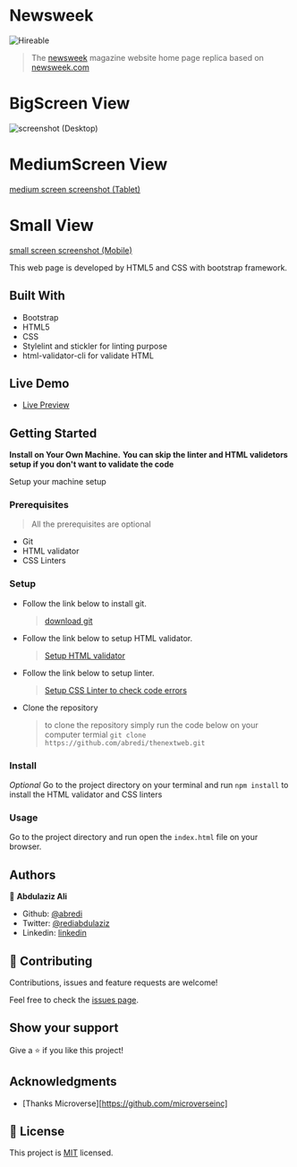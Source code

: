 # Newsweek
![Hireable](https://cdn.rawgit.com/hiendv/hireable/master/styles/default/yes.svg)

> The [newsweek](newsweek.com) magazine website home page replica based on [newsweek.com](https://newsweek.com/)
# BigScreen View
![screenshot (Desktop)](/assets/docs/screencapture-big.png?cropResize=1440,921 "Desktop")
# MediumScreen View
[medium screen screenshot (Tablet)](/assets/docs/screencapture-medium.png)
# Small View
[small screen screenshot (Mobile)](/assets/docs/screencapture-small.png)

This web page is developed by HTML5 and CSS with bootstrap framework.

## Built With

- Bootstrap
- HTML5
- CSS
- Stylelint and stickler for linting purpose
- html-validator-cli for validate HTML

## Live Demo

-  [Live Preview](https://raw.githack.com/abredi/newsweek-clone/homepage/index.html)

## Getting Started

**Install on Your Own Machine.**
**You can skip the linter and HTML validetors setup if you don't want to validate the code**

Setup your machine setup

### Prerequisites

  > All the prerequisites are optional

- Git
- HTML validator
- CSS Linters

### Setup

- Follow the link below to install git.
  > [download git](https://git-scm.com/downloads)
- Follow the link below to setup HTML validator.
  > [Setup HTML validator](https://github.com/microverseinc/linters-config/tree/master/html_validator)
- Follow the link below to setup linter.
  > [Setup CSS Linter to check code errors](https://github.com/microverseinc/linters-config/tree/master/css#troubleshooting)
- Clone the repository
  > to clone the repository simply run the code below on your computer termial
  `git clone https://github.com/abredi/thenextweb.git`

### Install

*Optional*
Go to the project directory on your terminal and run `npm install` to install the HTML validator and CSS linters

### Usage

Go to the project directory and run open the `index.html` file on your browser.

## Authors

👤 **Abdulaziz Ali**

- Github: [@abredi](https://github.com/abredi)
- Twitter: [@rediabdulaziz](https://twitter.com/rediabdulaziz)
- Linkedin: [linkedin](https://www.linkedin.com/in/abdulaziz-ali-98948011a)

## 🤝 Contributing

Contributions, issues and feature requests are welcome!

Feel free to check the [issues page](issues/).

## Show your support

Give a ⭐️ if you like this project!

## Acknowledgments

- [Thanks Microverse][https://github.com/microverseinc]

## 📝 License

This project is [MIT](LICENSE) licensed.
